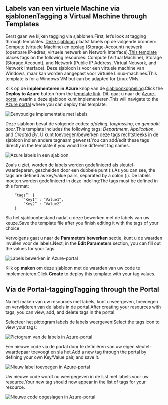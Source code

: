 


## <a name="tagging-a-virtual-machine-through-templates"></a><span data-ttu-id="e1479-101">Labels van een virtuele Machine via sjablonen</span><span class="sxs-lookup"><span data-stu-id="e1479-101">Tagging a Virtual Machine through Templates</span></span>
<span data-ttu-id="e1479-102">Eerst gaan we kijken tagging via sjablonen.</span><span class="sxs-lookup"><span data-stu-id="e1479-102">First, let’s look at tagging through templates.</span></span> <span data-ttu-id="e1479-103">[Deze sjabloon](https://github.com/Azure/azure-quickstart-templates/tree/master/101-vm-tags) plaatst labels op de volgende bronnen: Compute (virtuele Machine) en opslag (Storage-Account) netwerk (openbare IP-adres, virtuele netwerk en Network Interface).</span><span class="sxs-lookup"><span data-stu-id="e1479-103">[This template](https://github.com/Azure/azure-quickstart-templates/tree/master/101-vm-tags) places tags on the following resources: Compute (Virtual Machine), Storage (Storage Account), and Network (Public IP Address, Virtual Network, and Network Interface).</span></span> <span data-ttu-id="e1479-104">Deze sjabloon is voor een virtuele machine van Windows, maar kan worden aangepast voor virtuele Linux-machines.</span><span class="sxs-lookup"><span data-stu-id="e1479-104">This template is for a Windows VM but can be adapted for Linux VMs.</span></span>

<span data-ttu-id="e1479-105">Klik op de **implementeren in Azure** knop van de [sjabloonkoppeling](https://github.com/Azure/azure-quickstart-templates/tree/master/101-vm-tags).</span><span class="sxs-lookup"><span data-stu-id="e1479-105">Click the **Deploy to Azure** button from the [template link](https://github.com/Azure/azure-quickstart-templates/tree/master/101-vm-tags).</span></span> <span data-ttu-id="e1479-106">Dit, gaat u naar de [Azure-portal](https://portal.azure.com/) waarin u deze sjabloon kunt implementeren.</span><span class="sxs-lookup"><span data-stu-id="e1479-106">This will navigate to the [Azure portal](https://portal.azure.com/) where you can deploy this template.</span></span>

![Eenvoudige implementatie met labels](./media/virtual-machines-common-tag/deploy-to-azure-tags.png)

<span data-ttu-id="e1479-108">Deze sjabloon bevat de volgende codes: *afdeling*, *toepassing*, en *gemaakt door*.</span><span class="sxs-lookup"><span data-stu-id="e1479-108">This template includes the following tags: *Department*, *Application*, and *Created By*.</span></span> <span data-ttu-id="e1479-109">U kunt toevoegen/bewerken deze tags rechtstreeks in de sjabloon indien andere tagnaam gewenst.</span><span class="sxs-lookup"><span data-stu-id="e1479-109">You can add/edit these tags directly in the template if you would like different tag names.</span></span>

![Azure labels in een sjabloon](./media/virtual-machines-common-tag/azure-tags-in-a-template.png)

<span data-ttu-id="e1479-111">Zoals u ziet, worden de labels worden gedefinieerd als sleutel-waardeparen, gescheiden door een dubbele punt (:).</span><span class="sxs-lookup"><span data-stu-id="e1479-111">As you can see, the tags are defined as key/value pairs, separated by a colon (:).</span></span> <span data-ttu-id="e1479-112">De labels moeten worden gedefinieerd in deze indeling:</span><span class="sxs-lookup"><span data-stu-id="e1479-112">The tags must be defined in this format:</span></span>

        “tags”: {
            “Key1” : ”Value1”,
            “Key2” : “Value2”
        }

<span data-ttu-id="e1479-113">Sla het sjabloonbestand nadat u deze bewerken met de labels van uw keuze.</span><span class="sxs-lookup"><span data-stu-id="e1479-113">Save the template file after you finish editing it with the tags of your choice.</span></span>

<span data-ttu-id="e1479-114">Vervolgens gaat u naar de **Parameters bewerken** sectie, kunt u de waarden invullen voor de labels.</span><span class="sxs-lookup"><span data-stu-id="e1479-114">Next, in the **Edit Parameters** section, you can fill out the values for your tags.</span></span>

![Labels bewerken in Azure-portal](./media/virtual-machines-common-tag/edit-tags-in-azure-portal.png)

<span data-ttu-id="e1479-116">Klik op **maken** om deze sjabloon met de waarden van uw code te implementeren.</span><span class="sxs-lookup"><span data-stu-id="e1479-116">Click **Create** to deploy this template with your tag values.</span></span>

## <a name="tagging-through-the-portal"></a><span data-ttu-id="e1479-117">Via de Portal-tagging</span><span class="sxs-lookup"><span data-stu-id="e1479-117">Tagging through the Portal</span></span>
<span data-ttu-id="e1479-118">Na het maken van uw resources met labels, kunt u weergeven, toevoegen en verwijderen van de labels in de portal.</span><span class="sxs-lookup"><span data-stu-id="e1479-118">After creating your resources with tags, you can view, add, and delete tags in the portal.</span></span>

<span data-ttu-id="e1479-119">Selecteer het pictogram labels de labels weergeven:</span><span class="sxs-lookup"><span data-stu-id="e1479-119">Select the tags icon to view your tags:</span></span>

![Pictogram van de labels in Azure-portal](./media/virtual-machines-common-tag/azure-portal-tags-icon.png)

<span data-ttu-id="e1479-121">Een nieuwe code via de portal door te definiëren van uw eigen sleutel-waardepaar toevoegt en sla het.</span><span class="sxs-lookup"><span data-stu-id="e1479-121">Add a new tag through the portal by defining your own Key/Value pair, and save it.</span></span>

![Nieuw label toevoegen in Azure-portal](./media/virtual-machines-common-tag/azure-portal-add-new-tag.png)

<span data-ttu-id="e1479-123">Uw nieuwe code wordt nu weergegeven in de lijst met labels voor uw resource.</span><span class="sxs-lookup"><span data-stu-id="e1479-123">Your new tag should now appear in the list of tags for your resource.</span></span>

![Nieuwe code opgeslagen in Azure-portal](./media/virtual-machines-common-tag/azure-portal-saved-new-tag.png)

